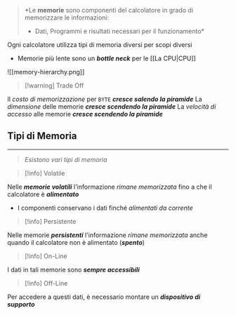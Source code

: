 >*Le **memorie** sono componenti del calcolatore in grado di memorizzare le informazioni:
>- Dati, Programmi e risultati necessari per il funzionamento*

Ogni calcolatore utilizza tipi di memoria diversi per scopi diversi
- Memorie più lente sono un ***bottle neck*** per le [[La CPU|CPU]]

![[memory-hierarchy.png]]

>[!warning] Trade Off

Il *costo di memorizzazione* per `BYTE` ***cresce salendo la piramide***
La *dimensione* delle memorie ***cresce scendendo la piramide***
La *velocità di accesso* alle memorie ***cresce scendendo la piramide***
## Tipi di Memoria
---
>*Esistono vari tipi di memoria*

>[!info] Volatile

Nelle ***memorie volatili*** l'informazione *rimane memorizzata* fino a che il calcolatore è ***alimentato***
- I componenti conservano i dati finché *alimentati da corrente*

>[!info] Persistente


Nelle memorie ***persistenti*** l'informazione *rimane memorizzata* anche quando il calcolatore non è alimentato (***spento***)

>[!info] On-Line

I dati in tali memorie sono ***sempre accessibili***

>[!info] Off-Line

Per accedere a questi dati, è necessario montare un ***dispositivo di supporto***

